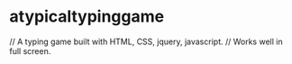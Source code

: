 # atypicaltypinggame
// A typing game built with HTML, CSS, jquery, javascript. 
// Works well in full screen. 
